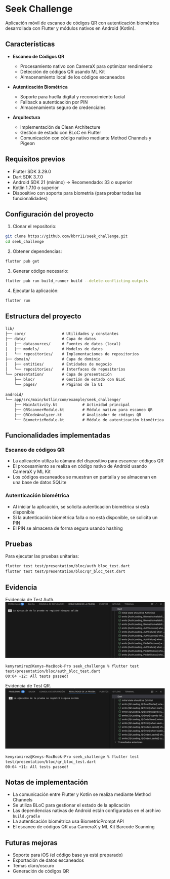 # Seek Challenge

Aplicación móvil de escaneo de códigos QR con autenticación biométrica desarrollada con Flutter y módulos nativos en Android (Kotlin).

## Características

- **Escaneo de Códigos QR**
  - Procesamiento nativo con CameraX para optimizar rendimiento
  - Detección de códigos QR usando ML Kit
  - Almacenamiento local de los códigos escaneados

- **Autenticación Biométrica**
  - Soporte para huella digital y reconocimiento facial
  - Fallback a autenticación por PIN
  - Almacenamiento seguro de credenciales

- **Arquitectura**
  - Implementación de Clean Architecture
  - Gestión de estado con BLoC en Flutter
  - Comunicación con código nativo mediante Method Channels y Pigeon

## Requisitos previos

- Flutter SDK 3.29.0
- Dart SDK 3.7.0
- Android SDK 21 (mínimo) → Recomendado: 33 o superior
- Kotlin 1.7.10 o superior
- Dispositivo con soporte para biometría (para probar todas las funcionalidades)

## Configuración del proyecto

1. Clonar el repositorio:
```bash
git clone https://github.com/kbrr11/seek_challenge.git
cd seek_challenge
```

2. Obtener dependencias:
```bash
flutter pub get
```

3. Generar código necesario:
```bash
flutter pub run build_runner build --delete-conflicting-outputs
```

4. Ejecutar la aplicación:
```bash
flutter run
```

## Estructura del proyecto

```
lib/
├── core/                # Utilidades y constantes
├── data/                # Capa de datos
│   ├── datasources/     # Fuentes de datos (local)
│   ├── models/          # Modelos de datos
│   └── repositories/    # Implementaciones de repositorios
├── domain/              # Capa de dominio
│   ├── entities/        # Entidades de negocio
│   └── repositories/    # Interfaces de repositorios
└── presentation/        # Capa de presentación
    ├── bloc/            # Gestión de estado con BLoC
    └── pages/           # Páginas de la UI

android/
└── app/src/main/kotlin/com/example/seek_challenge/
    ├── MainActivity.kt           # Actividad principal
    ├── QRScannerModule.kt        # Módulo nativo para escaneo QR
    ├── QRCodeAnalyzer.kt         # Analizador de códigos QR
    └── BiometricModule.kt        # Módulo de autenticación biométrica
```

## Funcionalidades implementadas

### Escaneo de códigos QR
- La aplicación utiliza la cámara del dispositivo para escanear códigos QR
- El procesamiento se realiza en código nativo de Android usando CameraX y ML Kit
- Los códigos escaneados se muestran en pantalla y se almacenan en una base de datos SQLite

### Autenticación biométrica
- Al iniciar la aplicación, se solicita autenticación biométrica si está disponible
- Si la autenticación biométrica falla o no está disponible, se solicita un PIN
- El PIN se almacena de forma segura usando hashing

## Pruebas

Para ejecutar las pruebas unitarias:
```bash
flutter test test/presentation/bloc/auth_bloc_test.dart  
flutter test test/presentation/bloc/qr_bloc_test.dart  
```

## Evidencia
Evidencia de Test Auth.  
![Auth Test](assets/evidencia/auth_test.png)
```
kenyramirez@Kenys-MacBook-Pro seek_challenge % flutter test test/presentation/bloc/auth_bloc_test.dart
00:04 +12: All tests passed! 
```

Evidencia de Test QR.  
![QR Test](assets/evidencia/qr_scan_test.png)
```
kenyramirez@Kenys-MacBook-Pro seek_challenge % flutter test test/presentation/bloc/qr_bloc_test.dart             
00:04 +11: All tests passed! 
```


## Notas de implementación

- La comunicación entre Flutter y Kotlin se realiza mediante Method Channels
- Se utiliza BLoC para gestionar el estado de la aplicación
- Las dependencias nativas de Android están configuradas en el archivo `build.gradle`
- La autenticación biométrica usa BiometricPrompt API
- El escaneo de códigos QR usa CameraX y ML Kit Barcode Scanning

## Futuras mejoras
- Soporte para iOS (el código base ya está preparado)
- Exportación de datos escaneados
- Temas claro/oscuro
- Generación de códigos QR